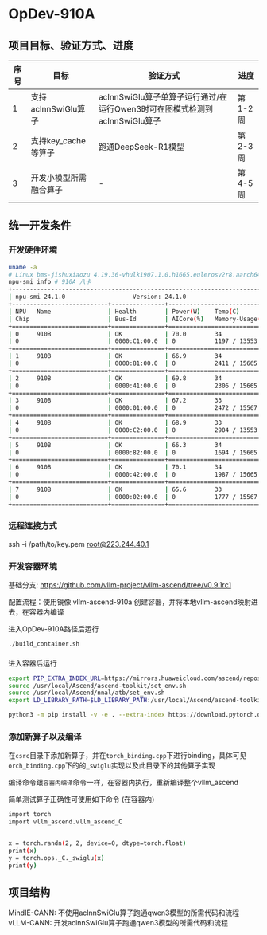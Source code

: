 # OpDev-910A

## 项目目标、验证方式、进度

| 序号 | 目标 | 验证方式 | 进度 |
| - | - | - | - |
| 1 | 支持aclnnSwiGlu算子 | aclnnSwiGlu算子单算子运行通过/在运行Qwen3时可在图模式检测到aclnnSwiGlu算子 | 第1-2周 |
| 2 | 支持key_cache等算子 | 跑通DeepSeek-R1模型 | 第2-3周 |
| 3 | 开发小模型所需融合算子 | - | 第4-5周 |

## 统一开发条件

### 开发硬件环境
```bash
uname -a
# Linux bms-jishuxiaozu 4.19.36-vhulk1907.1.0.h1665.eulerosv2r8.aarch64 #1 SMP Sun Nov 10 17:11:17 UTC 2024 aarch64 aarch64 aarch64 GNU/Linux
npu-smi info # 910A 八卡
+------------------------------------------------------------------------------------------------+
| npu-smi 24.1.0                   Version: 24.1.0                                               |
+---------------------------+---------------+----------------------------------------------------+
| NPU   Name                | Health        | Power(W)    Temp(C)           Hugepages-Usage(page)|
| Chip                      | Bus-Id        | AICore(%)   Memory-Usage(MB)  HBM-Usage(MB)        |
+===========================+===============+====================================================+
| 0     910B                | OK            | 70.0        34                0    / 0             |
| 0                         | 0000:C1:00.0  | 0           1197 / 13553      1365 / 32768         |
+===========================+===============+====================================================+
| 1     910B                | OK            | 66.9        34                0    / 0             |
| 0                         | 0000:81:00.0  | 0           2411 / 15665      4    / 32768         |
+===========================+===============+====================================================+
| 2     910B                | OK            | 69.8        34                0    / 0             |
| 0                         | 0000:41:00.0  | 0           2306 / 15665      4    / 32768         |
+===========================+===============+====================================================+
| 3     910B                | OK            | 67.2        33                0    / 0             |
| 0                         | 0000:01:00.0  | 0           2472 / 15567      3    / 32768         |
+===========================+===============+====================================================+
| 4     910B                | OK            | 68.9        33                0    / 0             |
| 0                         | 0000:C2:00.0  | 0           2904 / 13553      3    / 32768         |
+===========================+===============+====================================================+
| 5     910B                | OK            | 66.3        34                0    / 0             |
| 0                         | 0000:82:00.0  | 0           1694 / 15665      5    / 32768         |
+===========================+===============+====================================================+
| 6     910B                | OK            | 70.1        34                0    / 0             |
| 0                         | 0000:42:00.0  | 0           1987 / 15665      5    / 32768         |
+===========================+===============+====================================================+
| 7     910B                | OK            | 65.6        33                0    / 0             |
| 0                         | 0000:02:00.0  | 0           1777 / 15567      4    / 32768         |
+===========================+===============+====================================================+
```

### 远程连接方式
ssh -i /path/to/key.pem root@223.244.40.1

### 开发容器环境

基础分支: https://github.com/vllm-project/vllm-ascend/tree/v0.9.1rc1

配置流程：使用镜像 vllm-ascend-910a 创建容器，并将本地vllm-ascend映射进去，在容器内编译

进入OpDev-910A路径后运行
```bash
./build_container.sh
```

#### 
进入容器后运行
```bash
export PIP_EXTRA_INDEX_URL=https://mirrors.huaweicloud.com/ascend/repos/pypi
source /usr/local/Ascend/ascend-toolkit/set_env.sh
source /usr/local/Ascend/nnal/atb/set_env.sh
export LD_LIBRARY_PATH=$LD_LIBRARY_PATH:/usr/local/Ascend/ascend-toolkit/latest/`uname -i`-linux/devlib

python3 -m pip install -v -e . --extra-index https://download.pytorch.org/whl/cpu/
```


### 添加新算子以及编译

在`csrc`目录下添加新算子，并在`torch_binding.cpp`下进行binding，具体可见`orch_binding.cpp`下的的`_swiglu`实现以及此目录下的其他算子实现

编译命令跟`容器内编译`命令一样，在容器内执行，重新编译整个vllm_ascend

简单测试算子正确性可使用如下命令 (在容器内)
```bash
import torch
import vllm_ascend.vllm_ascend_C


x = torch.randn(2, 2, device=0, dtype=torch.float)
print(x)
y = torch.ops._C._swiglu(x)
print(y)
```

## 项目结构
MindIE-CANN: 不使用aclnnSwiGlu算子跑通qwen3模型的所需代码和流程
vLLM-CANN: 开发aclnnSwiGlu算子跑通qwen3模型的所需代码和流程




